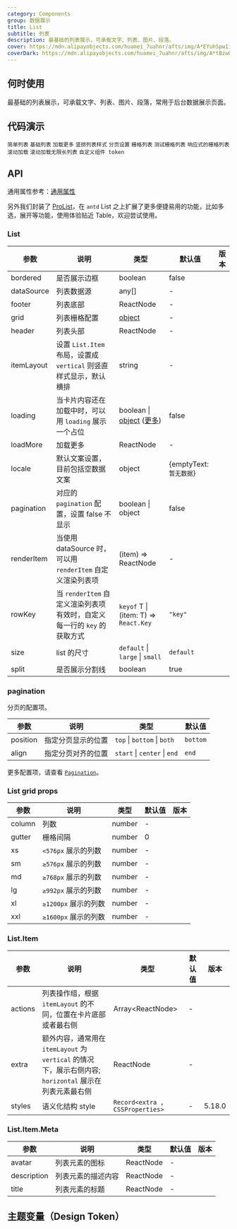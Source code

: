 ```yaml
---
category: Components
group: 数据展示
title: List
subtitle: 列表
description: 最基础的列表展示，可承载文字、列表、图片、段落。
cover: https://mdn.alipayobjects.com/huamei_7uahnr/afts/img/A*EYuhSpw1iSwAAAAAAAAAAAAADrJ8AQ/original
coverDark: https://mdn.alipayobjects.com/huamei_7uahnr/afts/img/A*tBzwQ7raKX8AAAAAAAAAAAAADrJ8AQ/original
---
```


## 何时使用

最基础的列表展示，可承载文字、列表、图片、段落，常用于后台数据展示页面。

## 代码演示

<!-- prettier-ignore -->
<code src="./demo/simple.tsx">简单列表</code>
<code src="./demo/basic.tsx">基础列表</code>
<code src="./demo/loadmore.tsx">加载更多</code>
<code src="./demo/vertical.tsx">竖排列表样式</code>
<code src="./demo/pagination.tsx">分页设置</code>
<code src="./demo/grid.tsx">栅格列表</code>
<code src="./demo/grid-test.tsx" debug>测试栅格列表</code>
<code src="./demo/responsive.tsx">响应式的栅格列表</code>
<code src="./demo/infinite-load.tsx">滚动加载</code>
<code src="./demo/virtual-list.tsx">滚动加载无限长列表</code>
<code src="./demo/component-token.tsx" debug>自定义组件 token</code>

## API

通用属性参考：[通用属性](/docs/react/common-props)

另外我们封装了 [ProList](https://procomponents.ant.design/components/list)，在 `antd` List 之上扩展了更多便捷易用的功能，比如多选，展开等功能，使用体验贴近 Table，欢迎尝试使用。

### List

| 参数 | 说明 | 类型 | 默认值 | 版本 |
| --- | --- | --- | --- | --- |
| bordered | 是否展示边框 | boolean | false |  |
| dataSource | 列表数据源 | any\[] | - |  |
| footer | 列表底部 | ReactNode | - |  |
| grid | 列表栅格配置 | [object](#list-grid-props) | - |  |
| header | 列表头部 | ReactNode | - |  |
| itemLayout | 设置 `List.Item` 布局，设置成 `vertical` 则竖直样式显示，默认横排 | string | - |  |
| loading | 当卡片内容还在加载中时，可以用 `loading` 展示一个占位 | boolean \| [object](/components/spin-cn#api) ([更多](https://github.com/ant-design/ant-design/issues/8659)) | false |  |
| loadMore | 加载更多 | ReactNode | - |  |
| locale | 默认文案设置，目前包括空数据文案 | object | {emptyText: `暂无数据`} |  |
| pagination | 对应的 `pagination` 配置，设置 false 不显示 | boolean \| object | false |  |
| renderItem | 当使用 dataSource 时，可以用 `renderItem` 自定义渲染列表项 | (item) => ReactNode | - |  |
| rowKey | 当 `renderItem` 自定义渲染列表项有效时，自定义每一行的 `key` 的获取方式 | `keyof` T \| (item: T) => `React.Key` | `"key"` |  |
| size | list 的尺寸 | `default` \| `large` \| `small` | `default` |  |
| split | 是否展示分割线 | boolean | true |  |

### pagination

分页的配置项。

| 参数     | 说明               | 类型                         | 默认值   |
| -------- | ------------------ | ---------------------------- | -------- |
| position | 指定分页显示的位置 | `top` \| `bottom` \| `both`  | `bottom` |
| align    | 指定分页对齐的位置 | `start` \| `center` \| `end` | `end`    |

更多配置项，请查看 [`Pagination`](/components/pagination-cn)。

### List grid props

| 参数   | 说明                 | 类型   | 默认值 | 版本 |
| ------ | -------------------- | ------ | ------ | ---- |
| column | 列数                 | number | -      |      |
| gutter | 栅格间隔             | number | 0      |      |
| xs     | `<576px` 展示的列数  | number | -      |      |
| sm     | `≥576px` 展示的列数  | number | -      |      |
| md     | `≥768px` 展示的列数  | number | -      |      |
| lg     | `≥992px` 展示的列数  | number | -      |      |
| xl     | `≥1200px` 展示的列数 | number | -      |      |
| xxl    | `≥1600px` 展示的列数 | number | -      |      |

### List.Item

| 参数 | 说明 | 类型 | 默认值 | 版本 |
| --- | --- | --- | --- | --- |
| actions | 列表操作组，根据 `itemLayout` 的不同，位置在卡片底部或者最右侧 | Array&lt;ReactNode> | - |  |
| extra | 额外内容，通常用在 `itemLayout` 为 `vertical` 的情况下，展示右侧内容; `horizontal` 展示在列表元素最右侧 | ReactNode | - |  |
| styles | 语义化结构 style | `Record<extra , CSSProperties>` | - | 5.18.0 |

### List.Item.Meta

| 参数        | 说明               | 类型      | 默认值 | 版本 |
| ----------- | ------------------ | --------- | ------ | ---- |
| avatar      | 列表元素的图标     | ReactNode | -      |      |
| description | 列表元素的描述内容 | ReactNode | -      |      |
| title       | 列表元素的标题     | ReactNode | -      |      |

## 主题变量（Design Token）

<ComponentTokenTable component="List"></ComponentTokenTable>
